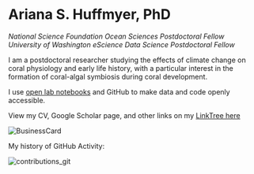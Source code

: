 # Ariana S. Huffmyer, PhD
*National Science Foundation Ocean Sciences Postdoctoral Fellow*    
*University of Washington eScience Data Science Postdoctoral Fellow*  

I am a postdoctoral researcher studying the effects of climate change on coral physiology and early life history, with a particular interest in the formation of coral-algal symbiosis during coral development.

I use [open lab notebooks](https://ahuffmyer.github.io/ASH_Putnam_Lab_Notebook/) and GitHub to make data and code openly accessible. 
 
View my CV, Google Scholar page, and other links on my [LinkTree here](https://linktr.ee/ashuffmyer)

![BusinessCard](https://user-images.githubusercontent.com/32178010/194728613-8a7e0088-ba92-49d9-91b1-7621e8847004.jpg)

My history of GitHub Activity:

![contributions_git](https://user-images.githubusercontent.com/32178010/212256315-cfdd52b7-e2b9-4cdf-b2c7-c032a6e6ca82.png)
